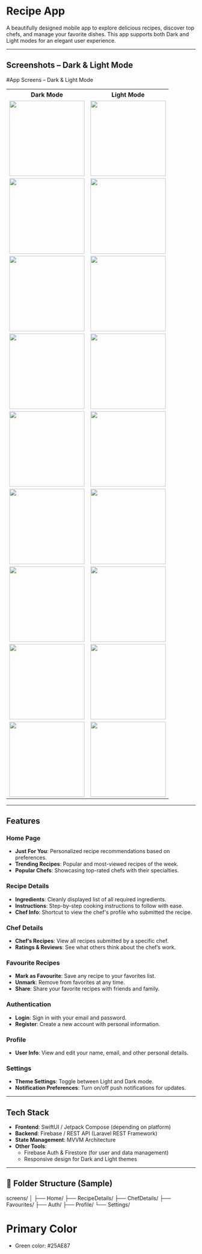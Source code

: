 # Recipe App

A beautifully designed mobile app to explore delicious recipes, discover top chefs, and manage your favorite dishes. This app supports both Dark and Light modes for an elegant user experience.

---

## Screenshots – Dark & Light Mode

<!--| Dark Mode                    | Light Mode                      |-->
<!--|-----------------------------|----------------------------------|-->
<!--| ![](screenshots/1_Landing.png)           | ![](screenshots/1_Landing_Light.png)           |-->
<!--| ![](screenshots/2_Home.png)             | ![](screenshots/2_Home_Light.png)             |-->
<!--| ![](screenshots/3_Recipe_Details.png)   | ![](screenshots/3_Recipe_Details_Light.png)   |-->
<!--| ![](screenshots/4_Chef_Details.png)     | ![](screenshots/4_Chef_Details_Light.png)     |-->
<!--| ![](screenshots/5_Favourites.png)       | ![](screenshots/5_Favourites_Light.png)       |-->
<!--| ![](screenshots/6_Login.png)            | ![](screenshots/6_Login_Light.png)            |-->
<!--| ![](screenshots/7_Register.png)         | ![](screenshots/7_Register_Light.png)         |-->
<!--| ![](screenshots/8_Profile.png)          | ![](screenshots/8_Profile_Light.png)          |-->
<!--| ![](screenshots/9_Settings.png)         | ![](screenshots/9_Settings_Light.png)         |-->

#App Screens – Dark & Light Mode

<table>
  <tr>
    <th>Dark Mode</th>
    <th>Light Mode</th>
  </tr>
  <tr>
    <td><img src="screenshots/1_Landing.png" width="200"/></td>
    <td><img src="screenshots/1_Landing_Light.png" width="200"/></td>
  </tr>
  <tr>
    <td><img src="screenshots/2_Home.png" width="200"/></td>
    <td><img src="screenshots/2_Home_Light.png" width="200"/></td>
  </tr>
  <tr>
    <td><img src="screenshots/3_Recipe_Details.png" width="200"/></td>
    <td><img src="screenshots/3_Recipe_Details_Light.png" width="200"/></td>
  </tr>
  <tr>
    <td><img src="screenshots/4_Chef_Details.png" width="200"/></td>
    <td><img src="screenshots/4_Chef_Details_Light.png" width="200"/></td>
  </tr>
  <tr>
    <td><img src="screenshots/5_Favourites.png" width="200"/></td>
    <td><img src="screenshots/5_Favourites_Light.png" width="200"/></td>
  </tr>
  <tr>
    <td><img src="screenshots/6_Login.png" width="200"/></td>
    <td><img src="screenshots/6_Login_Light.png" width="200"/></td>
  </tr>
  <tr>
    <td><img src="screenshots/7_Register.png" width="200"/></td>
    <td><img src="screenshots/7_Register_Light.png" width="200"/></td>
  </tr>
  <tr>
    <td><img src="screenshots/8_Profile.png" width="200"/></td>
    <td><img src="screenshots/8_Profile_Light.png" width="200"/></td>
  </tr>
  <tr>
    <td><img src="screenshots/9_Settings.png" width="200"/></td>
    <td><img src="screenshots/9_Settings_Light.png" width="200"/></td>
  </tr>
</table>

---

## Features

### Home Page
- **Just For You**: Personalized recipe recommendations based on preferences.
- **Trending Recipes**: Popular and most-viewed recipes of the week.
- **Popular Chefs**: Showcasing top-rated chefs with their specialties.

### Recipe Details
- **Ingredients**: Cleanly displayed list of all required ingredients.
- **Instructions**: Step-by-step cooking instructions to follow with ease.
- **Chef Info**: Shortcut to view the chef's profile who submitted the recipe.

### Chef Details
- **Chef’s Recipes**: View all recipes submitted by a specific chef.
- **Ratings & Reviews**: See what others think about the chef’s work.

### Favourite Recipes
- **Mark as Favourite**: Save any recipe to your favorites list.
- **Unmark**: Remove from favorites at any time.
- **Share**: Share your favorite recipes with friends and family.

### Authentication
- **Login**: Sign in with your email and password.
- **Register**: Create a new account with personal information.

### Profile
- **User Info**: View and edit your name, email, and other personal details.

### Settings
- **Theme Settings**: Toggle between Light and Dark mode.
- **Notification Preferences**: Turn on/off push notifications for updates.

---

## Tech Stack

- **Frontend**: SwiftUI / Jetpack Compose (depending on platform)
- **Backend**: Firebase / REST API (Laravel REST Framework)
- **State Management**: MVVM Architecture
- **Other Tools**: 
  - Firebase Auth & Firestore (for user and data management)
  - Responsive design for Dark and Light themes

---

## 📂 Folder Structure (Sample)
screens/
│
├── Home/
├── RecipeDetails/
├── ChefDetails/
├── Favourites/
├── Auth/
├── Profile/
└── Settings/


# Primary Color
- Green color: #25AE87
